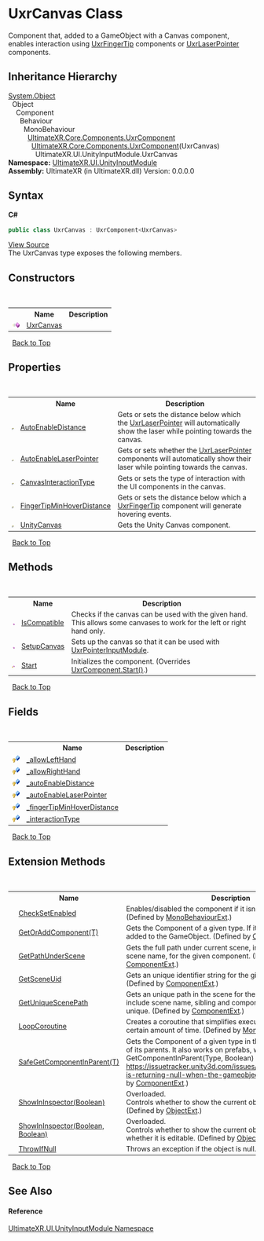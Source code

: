 # UxrCanvas Class
 

Component that, added to a GameObject with a Canvas component, enables interaction using <a href="T_UltimateXR_UI_UxrFingerTip">UxrFingerTip</a> components or <a href="T_UltimateXR_UI_UxrLaserPointer">UxrLaserPointer</a> components.


## Inheritance Hierarchy
<a href="https://docs.microsoft.com/dotnet/api/system.object" target="_blank" rel="noopener noreferrer">System.Object</a><br />&nbsp;&nbsp;Object<br />&nbsp;&nbsp;&nbsp;&nbsp;Component<br />&nbsp;&nbsp;&nbsp;&nbsp;&nbsp;&nbsp;Behaviour<br />&nbsp;&nbsp;&nbsp;&nbsp;&nbsp;&nbsp;&nbsp;&nbsp;MonoBehaviour<br />&nbsp;&nbsp;&nbsp;&nbsp;&nbsp;&nbsp;&nbsp;&nbsp;&nbsp;&nbsp;<a href="T_UltimateXR_Core_Components_UxrComponent">UltimateXR.Core.Components.UxrComponent</a><br />&nbsp;&nbsp;&nbsp;&nbsp;&nbsp;&nbsp;&nbsp;&nbsp;&nbsp;&nbsp;&nbsp;&nbsp;<a href="T_UltimateXR_Core_Components_UxrComponent_1">UltimateXR.Core.Components.UxrComponent</a>(UxrCanvas)<br />&nbsp;&nbsp;&nbsp;&nbsp;&nbsp;&nbsp;&nbsp;&nbsp;&nbsp;&nbsp;&nbsp;&nbsp;&nbsp;&nbsp;UltimateXR.UI.UnityInputModule.UxrCanvas<br />
**Namespace:**&nbsp;<a href="N_UltimateXR_UI_UnityInputModule">UltimateXR.UI.UnityInputModule</a><br />**Assembly:**&nbsp;UltimateXR (in UltimateXR.dll) Version: 0.0.0.0

## Syntax

**C#**<br />
``` C#
public class UxrCanvas : UxrComponent<UxrCanvas>
```

<a href="UltimateXR/Scripts/UI/UnityInputModule/UxrCanvas.cs" rel="noopener noreferrer" title="View the source code">View Source</a><br />
The UxrCanvas type exposes the following members.


## Constructors
&nbsp;<table><tr><th></th><th>Name</th><th>Description</th></tr><tr><td>![Public method](media/pubmethod.gif "Public method")</td><td><a href="M_UltimateXR_UI_UnityInputModule_UxrCanvas__ctor">UxrCanvas</a></td><td /></tr></table>&nbsp;
<a href="#uxrcanvas-class">Back to Top</a>

## Properties
&nbsp;<table><tr><th></th><th>Name</th><th>Description</th></tr><tr><td>![Public property](media/pubproperty.gif "Public property")</td><td><a href="P_UltimateXR_UI_UnityInputModule_UxrCanvas_AutoEnableDistance">AutoEnableDistance</a></td><td>
Gets or sets the distance below which the <a href="T_UltimateXR_UI_UxrLaserPointer">UxrLaserPointer</a> will automatically show the laser while pointing towards the canvas.</td></tr><tr><td>![Public property](media/pubproperty.gif "Public property")</td><td><a href="P_UltimateXR_UI_UnityInputModule_UxrCanvas_AutoEnableLaserPointer">AutoEnableLaserPointer</a></td><td>
Gets or sets whether the <a href="T_UltimateXR_UI_UxrLaserPointer">UxrLaserPointer</a> components will automatically show their laser while pointing towards the canvas.</td></tr><tr><td>![Public property](media/pubproperty.gif "Public property")</td><td><a href="P_UltimateXR_UI_UnityInputModule_UxrCanvas_CanvasInteractionType">CanvasInteractionType</a></td><td>
Gets or sets the type of interaction with the UI components in the canvas.</td></tr><tr><td>![Public property](media/pubproperty.gif "Public property")</td><td><a href="P_UltimateXR_UI_UnityInputModule_UxrCanvas_FingerTipMinHoverDistance">FingerTipMinHoverDistance</a></td><td>
Gets or sets the distance below which a <a href="T_UltimateXR_UI_UxrFingerTip">UxrFingerTip</a> component will generate hovering events.</td></tr><tr><td>![Public property](media/pubproperty.gif "Public property")</td><td><a href="P_UltimateXR_UI_UnityInputModule_UxrCanvas_UnityCanvas">UnityCanvas</a></td><td>
Gets the Unity Canvas component.</td></tr></table>&nbsp;
<a href="#uxrcanvas-class">Back to Top</a>

## Methods
&nbsp;<table><tr><th></th><th>Name</th><th>Description</th></tr><tr><td>![Public method](media/pubmethod.gif "Public method")</td><td><a href="M_UltimateXR_UI_UnityInputModule_UxrCanvas_IsCompatible">IsCompatible</a></td><td>
Checks if the canvas can be used with the given hand. This allows some canvases to work for the left or right hand only.</td></tr><tr><td>![Public method](media/pubmethod.gif "Public method")</td><td><a href="M_UltimateXR_UI_UnityInputModule_UxrCanvas_SetupCanvas">SetupCanvas</a></td><td>
Sets up the canvas so that it can be used with <a href="T_UltimateXR_UI_UnityInputModule_UxrPointerInputModule">UxrPointerInputModule</a>.</td></tr><tr><td>![Protected method](media/protmethod.gif "Protected method")</td><td><a href="M_UltimateXR_UI_UnityInputModule_UxrCanvas_Start">Start</a></td><td>
Initializes the component.
 (Overrides <a href="M_UltimateXR_Core_Components_UxrComponent_Start">UxrComponent.Start()</a>.)</td></tr></table>&nbsp;
<a href="#uxrcanvas-class">Back to Top</a>

## Fields
&nbsp;<table><tr><th></th><th>Name</th><th>Description</th></tr><tr><td>![Protected field](media/protfield.gif "Protected field")</td><td><a href="F_UltimateXR_UI_UnityInputModule_UxrCanvas__allowLeftHand">_allowLeftHand</a></td><td /></tr><tr><td>![Protected field](media/protfield.gif "Protected field")</td><td><a href="F_UltimateXR_UI_UnityInputModule_UxrCanvas__allowRightHand">_allowRightHand</a></td><td /></tr><tr><td>![Protected field](media/protfield.gif "Protected field")</td><td><a href="F_UltimateXR_UI_UnityInputModule_UxrCanvas__autoEnableDistance">_autoEnableDistance</a></td><td /></tr><tr><td>![Protected field](media/protfield.gif "Protected field")</td><td><a href="F_UltimateXR_UI_UnityInputModule_UxrCanvas__autoEnableLaserPointer">_autoEnableLaserPointer</a></td><td /></tr><tr><td>![Protected field](media/protfield.gif "Protected field")</td><td><a href="F_UltimateXR_UI_UnityInputModule_UxrCanvas__fingerTipMinHoverDistance">_fingerTipMinHoverDistance</a></td><td /></tr><tr><td>![Protected field](media/protfield.gif "Protected field")</td><td><a href="F_UltimateXR_UI_UnityInputModule_UxrCanvas__interactionType">_interactionType</a></td><td /></tr></table>&nbsp;
<a href="#uxrcanvas-class">Back to Top</a>

## Extension Methods
&nbsp;<table><tr><th></th><th>Name</th><th>Description</th></tr><tr><td>![Public Extension Method](media/pubextension.gif "Public Extension Method")</td><td><a href="M_UltimateXR_Extensions_Unity_MonoBehaviourExt_CheckSetEnabled">CheckSetEnabled</a></td><td>
Enables/disabled the component if it isn't enabled already.
 (Defined by <a href="T_UltimateXR_Extensions_Unity_MonoBehaviourExt">MonoBehaviourExt</a>.)</td></tr><tr><td>![Public Extension Method](media/pubextension.gif "Public Extension Method")</td><td><a href="M_UltimateXR_Extensions_Unity_ComponentExt_GetOrAddComponent__1">GetOrAddComponent(T)</a></td><td>
Gets the Component of a given type. If it doesn't exist, it is added to the GameObject.
 (Defined by <a href="T_UltimateXR_Extensions_Unity_ComponentExt">ComponentExt</a>.)</td></tr><tr><td>![Public Extension Method](media/pubextension.gif "Public Extension Method")</td><td><a href="M_UltimateXR_Extensions_Unity_ComponentExt_GetPathUnderScene">GetPathUnderScene</a></td><td>
Gets the full path under current scene, including all parents, but scene name, for the given component.
 (Defined by <a href="T_UltimateXR_Extensions_Unity_ComponentExt">ComponentExt</a>.)</td></tr><tr><td>![Public Extension Method](media/pubextension.gif "Public Extension Method")</td><td><a href="M_UltimateXR_Extensions_Unity_ComponentExt_GetSceneUid">GetSceneUid</a></td><td>
Gets an unique identifier string for the given component.
 (Defined by <a href="T_UltimateXR_Extensions_Unity_ComponentExt">ComponentExt</a>.)</td></tr><tr><td>![Public Extension Method](media/pubextension.gif "Public Extension Method")</td><td><a href="M_UltimateXR_Extensions_Unity_ComponentExt_GetUniqueScenePath">GetUniqueScenePath</a></td><td>
Gets an unique path in the scene for the given component. It will include scene name, sibling and component indices to make it unique.
 (Defined by <a href="T_UltimateXR_Extensions_Unity_ComponentExt">ComponentExt</a>.)</td></tr><tr><td>![Public Extension Method](media/pubextension.gif "Public Extension Method")</td><td><a href="M_UltimateXR_Extensions_Unity_MonoBehaviourExt_LoopCoroutine">LoopCoroutine</a></td><td>
Creates a coroutine that simplifies executing a loop during a certain amount of time.
 (Defined by <a href="T_UltimateXR_Extensions_Unity_MonoBehaviourExt">MonoBehaviourExt</a>.)</td></tr><tr><td>![Public Extension Method](media/pubextension.gif "Public Extension Method")</td><td><a href="M_UltimateXR_Extensions_Unity_ComponentExt_SafeGetComponentInParent__1">SafeGetComponentInParent(T)</a></td><td>
Gets the Component of a given type in the GameObject or any of its parents. It also works on prefabs, where regular GetComponentInParent(Type, Boolean) will not work: https://issuetracker.unity3d.com/issues/getcomponentinparent-is-returning-null-when-the-gameobject-is-a-prefab
 (Defined by <a href="T_UltimateXR_Extensions_Unity_ComponentExt">ComponentExt</a>.)</td></tr><tr><td>![Public Extension Method](media/pubextension.gif "Public Extension Method")</td><td><a href="M_UltimateXR_Extensions_Unity_ObjectExt_ShowInInspector">ShowInInspector(Boolean)</a></td><td>Overloaded.  
Controls whether to show the current object in the inspector.
 (Defined by <a href="T_UltimateXR_Extensions_Unity_ObjectExt">ObjectExt</a>.)</td></tr><tr><td>![Public Extension Method](media/pubextension.gif "Public Extension Method")</td><td><a href="M_UltimateXR_Extensions_Unity_ObjectExt_ShowInInspector_1">ShowInInspector(Boolean, Boolean)</a></td><td>Overloaded.  
Controls whether to show the current object in the inspector and whether it is editable.
 (Defined by <a href="T_UltimateXR_Extensions_Unity_ObjectExt">ObjectExt</a>.)</td></tr><tr><td>![Public Extension Method](media/pubextension.gif "Public Extension Method")</td><td><a href="M_UltimateXR_Extensions_System_ObjectExt_ThrowIfNull">ThrowIfNull</a></td><td>
Throws an exception if the object is null.
 (Defined by <a href="T_UltimateXR_Extensions_System_ObjectExt">ObjectExt</a>.)</td></tr></table>&nbsp;
<a href="#uxrcanvas-class">Back to Top</a>

## See Also


#### Reference
<a href="N_UltimateXR_UI_UnityInputModule">UltimateXR.UI.UnityInputModule Namespace</a><br />